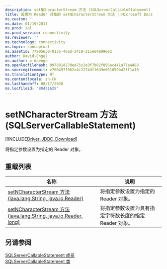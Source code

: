 ```yaml
---
description: setNCharacterStream 方法 (SQLServerCallableStatement)
title: 设置为 Reader 对象的 setNCharacterStream 方法 | Microsoft Docs
ms.custom: ''
ms.date: 01/19/2017
ms.prod: sql
ms.prod_service: connectivity
ms.reviewer: ''
ms.technology: connectivity
ms.topic: conceptual
ms.assetid: 77905630-0135-46ad-a419-215e648996e2
author: David-Engel
ms.author: v-daenge
ms.openlocfilehash: 097881d27dee75c2e3f7b02f895ec441a77a4488
ms.sourcegitcommit: e700497f962e4c2274df16d9e651059b42ff1a10
ms.translationtype: HT
ms.contentlocale: zh-CN
ms.lasthandoff: 08/17/2020
ms.locfileid: "88431629"
---
```

# <a name="setncharacterstream-method-sqlservercallablestatement"></a>setNCharacterStream 方法 (SQLServerCallableStatement)
[!INCLUDE[Driver_JDBC_Download](../../../includes/driver_jdbc_download.md)]

  将指定参数设置为指定的 Reader 对象。  
  
## <a name="overload-list"></a>重载列表  
  
|名称|说明|  
|----------|-----------------|  
|[setNCharacterStream 方法 &#40;java.lang.String, java.io.Reader&#41;](../../../connect/jdbc/reference/setncharacterstream-method-java-lang-string-java-io-reader.md)|将指定参数设置为指定的 Reader 对象。|  
|[setNCharacterStream 方法 &#40;java.lang.String, java.io.Reader, long&#41;](../../../connect/jdbc/reference/setncharacterstream-method-java-lang-string-java-io-reader-long.md)|将指定参数设置为具有指定字符数长度的指定 Reader 对象。|  
  
## <a name="see-also"></a>另请参阅  
 [SQLServerCallableStatement 成员](../../../connect/jdbc/reference/sqlservercallablestatement-members.md)   
 [SQLServerCallableStatement 类](../../../connect/jdbc/reference/sqlservercallablestatement-class.md)  
  
  
